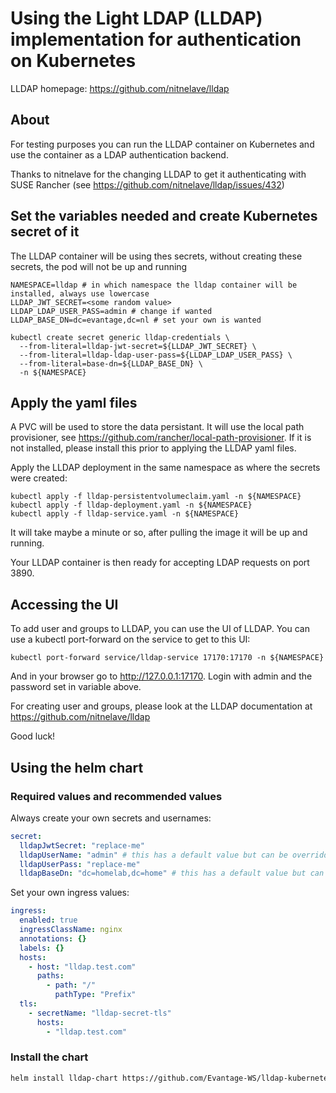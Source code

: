 # Using the Light LDAP (LLDAP) implementation for authentication on Kubernetes

LLDAP homepage: https://github.com/nitnelave/lldap

## About

For testing purposes you can run the LLDAP container on Kubernetes and use the
container as a LDAP authentication backend.

Thanks to nitnelave for the changing LLDAP to get it authenticating with SUSE
Rancher (see https://github.com/nitnelave/lldap/issues/432)

## Set the variables needed and create Kubernetes secret of it

The LLDAP container will be using thes secrets, without creating these
secrets, the pod will not be up and running

```
NAMESPACE=lldap # in which namespace the lldap container will be installed, always use lowercase
LLDAP_JWT_SECRET=<some random value>
LLDAP_LDAP_USER_PASS=admin # change if wanted
LLDAP_BASE_DN=dc=evantage,dc=nl # set your own is wanted

kubectl create secret generic lldap-credentials \
  --from-literal=lldap-jwt-secret=${LLDAP_JWT_SECRET} \
  --from-literal=lldap-ldap-user-pass=${LLDAP_LDAP_USER_PASS} \
  --from-literal=base-dn=${LLDAP_BASE_DN} \
  -n ${NAMESPACE}
```

## Apply the yaml files

A PVC will be used to store the data persistant. It will use the local path provisioner,
see https://github.com/rancher/local-path-provisioner. If it is not installed, please
install this prior to applying the LLDAP yaml files.

Apply the LLDAP deployment in the same namespace as where the secrets were created:

```
kubectl apply -f lldap-persistentvolumeclaim.yaml -n ${NAMESPACE}
kubectl apply -f lldap-deployment.yaml -n ${NAMESPACE}
kubectl apply -f lldap-service.yaml -n ${NAMESPACE}
```

It will take maybe a minute or so, after pulling the image it will be up and running.

Your LLDAP container is then ready for accepting LDAP requests on port 3890.

## Accessing the UI

To add user and groups to LLDAP, you can use the UI of LLDAP. You can use a kubectl
port-forward on the service to get to this UI:
```
kubectl port-forward service/lldap-service 17170:17170 -n ${NAMESPACE}
```

And in your browser go to http://127.0.0.1:17170. Login with admin and the password set in variable above.

For creating user and groups, please look at the LLDAP documentation at https://github.com/nitnelave/lldap

Good luck!

## Using the helm chart

### Required values and recommended values

Always create your own secrets and usernames:
```yaml
secret:
  lldapJwtSecret: "replace-me"
  lldapUserName: "admin" # this has a default value but can be overridden
  lldapUserPass: "replace-me"
  lldapBaseDn: "dc=homelab,dc=home" # this has a default value but can be overridden
```

Set your own ingress values:
```yaml
ingress:
  enabled: true
  ingressClassName: nginx
  annotations: {}
  labels: {}
  hosts:
    - host: "lldap.test.com"
      paths:
        - path: "/"
          pathType: "Prefix"
  tls:
    - secretName: "lldap-secret-tls"
      hosts:
        - "lldap.test.com"
```

### Install the chart

```bash
helm install lldap-chart https://github.com/Evantage-WS/lldap-kubernetes/releases/download/lldap-chart-0.3.4/lldap-chart-0.3.4.tgz
```
